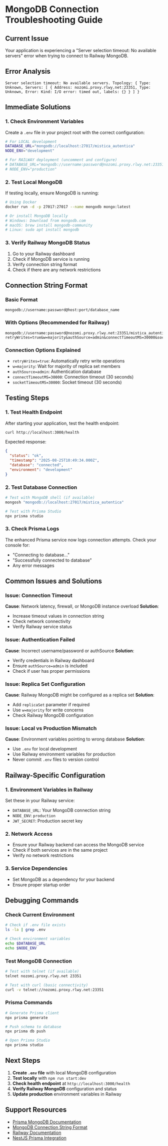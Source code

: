 # MongoDB Connection Troubleshooting Guide

## Current Issue
Your application is experiencing a "Server selection timeout: No available servers" error when trying to connect to Railway MongoDB.

## Error Analysis
```
Server selection timeout: No available servers. Topology: { Type: Unknown, Servers: [ { Address: nozomi.proxy.rlwy.net:23351, Type: Unknown, Error: Kind: I/O error: timed out, labels: {} } ] }
```

## Immediate Solutions

### 1. Check Environment Variables
Create a `.env` file in your project root with the correct configuration:

```bash
# For LOCAL development
DATABASE_URL="mongodb://localhost:27017/mistica_autentica"
NODE_ENV="development"

# For RAILWAY deployment (uncomment and configure)
# DATABASE_URL="mongodb://username:password@nozomi.proxy.rlwy.net:23351/mistica_autentica?retryWrites=true&w=majority&authSource=admin"
# NODE_ENV="production"
```

### 2. Test Local MongoDB
If testing locally, ensure MongoDB is running:

```bash
# Using Docker
docker run -d -p 27017:27017 --name mongodb mongo:latest

# Or install MongoDB locally
# Windows: Download from mongodb.com
# macOS: brew install mongodb-community
# Linux: sudo apt install mongodb
```

### 3. Verify Railway MongoDB Status
1. Go to your Railway dashboard
2. Check if MongoDB service is running
3. Verify connection string format
4. Check if there are any network restrictions

## Connection String Format

### Basic Format
```
mongodb://username:password@host:port/database_name
```

### With Options (Recommended for Railway)
```
mongodb://username:password@nozomi.proxy.rlwy.net:23351/mistica_autentica?retryWrites=true&w=majority&authSource=admin&connectTimeoutMS=30000&socketTimeoutMS=30000
```

### Connection Options Explained
- `retryWrites=true`: Automatically retry write operations
- `w=majority`: Wait for majority of replica set members
- `authSource=admin`: Authentication database
- `connectTimeoutMS=30000`: Connection timeout (30 seconds)
- `socketTimeoutMS=30000`: Socket timeout (30 seconds)

## Testing Steps

### 1. Test Health Endpoint
After starting your application, test the health endpoint:
```bash
curl http://localhost:3000/health
```

Expected response:
```json
{
  "status": "ok",
  "timestamp": "2025-08-25T10:49:34.000Z",
  "database": "connected",
  "environment": "development"
}
```

### 2. Test Database Connection
```bash
# Test with MongoDB shell (if available)
mongosh "mongodb://localhost:27017/mistica_autentica"

# Test with Prisma Studio
npx prisma studio
```

### 3. Check Prisma Logs
The enhanced Prisma service now logs connection attempts. Check your console for:
- "Connecting to database..."
- "Successfully connected to database"
- Any error messages

## Common Issues and Solutions

### Issue: Connection Timeout
**Cause**: Network latency, firewall, or MongoDB instance overload
**Solution**: 
- Increase timeout values in connection string
- Check network connectivity
- Verify Railway service status

### Issue: Authentication Failed
**Cause**: Incorrect username/password or authSource
**Solution**:
- Verify credentials in Railway dashboard
- Ensure `authSource=admin` is included
- Check if user has proper permissions

### Issue: Replica Set Configuration
**Cause**: Railway MongoDB might be configured as a replica set
**Solution**:
- Add `replicaSet` parameter if required
- Use `w=majority` for write concerns
- Check Railway MongoDB configuration

### Issue: Local vs Production Mismatch
**Cause**: Environment variables pointing to wrong database
**Solution**:
- Use `.env` for local development
- Use Railway environment variables for production
- Never commit `.env` files to version control

## Railway-Specific Configuration

### 1. Environment Variables in Railway
Set these in your Railway service:
- `DATABASE_URL`: Your MongoDB connection string
- `NODE_ENV`: `production`
- `JWT_SECRET`: Production secret key

### 2. Network Access
- Ensure your Railway backend can access the MongoDB service
- Check if both services are in the same project
- Verify no network restrictions

### 3. Service Dependencies
- Set MongoDB as a dependency for your backend
- Ensure proper startup order

## Debugging Commands

### Check Current Environment
```bash
# Check if .env file exists
ls -la | grep .env

# Check environment variables
echo $DATABASE_URL
echo $NODE_ENV
```

### Test MongoDB Connection
```bash
# Test with telnet (if available)
telnet nozomi.proxy.rlwy.net 23351

# Test with curl (basic connectivity)
curl -v telnet://nozomi.proxy.rlwy.net:23351
```

### Prisma Commands
```bash
# Generate Prisma client
npx prisma generate

# Push schema to database
npx prisma db push

# Open Prisma Studio
npx prisma studio
```

## Next Steps

1. **Create `.env` file** with local MongoDB configuration
2. **Test locally** with `npm run start:dev`
3. **Check health endpoint** at `http://localhost:3000/health`
4. **Verify Railway MongoDB** configuration and status
5. **Update production** environment variables in Railway

## Support Resources

- [Prisma MongoDB Documentation](https://www.prisma.io/docs/concepts/database-connectors/mongodb)
- [MongoDB Connection String Format](https://docs.mongodb.com/manual/reference/connection-string/)
- [Railway Documentation](https://docs.railway.app/)
- [NestJS Prisma Integration](https://docs.nestjs.com/techniques/database)

